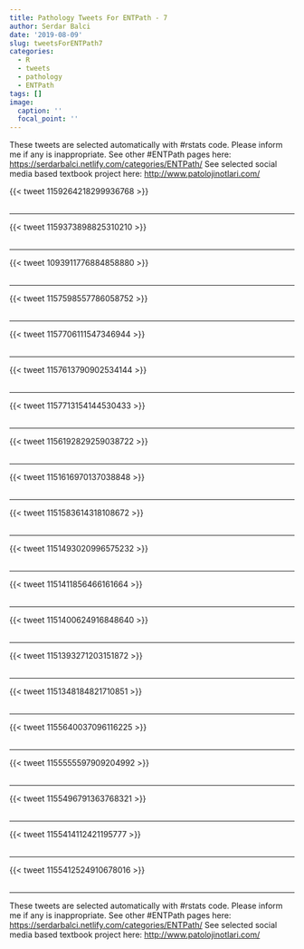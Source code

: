 ```yaml
---
title: Pathology Tweets For ENTPath - 7
author: Serdar Balci
date: '2019-08-09'
slug: tweetsForENTPath7
categories:
  - R
  - tweets
  - pathology
  - ENTPath
tags: []
image:
  caption: ''
  focal_point: ''
---
```



These tweets are selected automatically with #rstats code. Please inform me if any is inappropriate.
See other #ENTPath pages here: https://serdarbalci.netlify.com/categories/ENTPath/ 
See selected social media based textbook project here: http://www.patolojinotlari.com/

{{< tweet 1159264218299936768 >}}
<br>
<br>
<hr>
{{< tweet 1159373898825310210 >}}
<br>
<br>
<hr>
{{< tweet 1093911776884858880 >}}
<br>
<br>
<hr>
{{< tweet 1157598557786058752 >}}
<br>
<br>
<hr>
{{< tweet 1157706111547346944 >}}
<br>
<br>
<hr>
{{< tweet 1157613790902534144 >}}
<br>
<br>
<hr>
{{< tweet 1157713154144530433 >}}
<br>
<br>
<hr>
{{< tweet 1156192829259038722 >}}
<br>
<br>
<hr>
{{< tweet 1151616970137038848 >}}
<br>
<br>
<hr>
{{< tweet 1151583614318108672 >}}
<br>
<br>
<hr>
{{< tweet 1151493020996575232 >}}
<br>
<br>
<hr>
{{< tweet 1151411856466161664 >}}
<br>
<br>
<hr>
{{< tweet 1151400624916848640 >}}
<br>
<br>
<hr>
{{< tweet 1151393271203151872 >}}
<br>
<br>
<hr>
{{< tweet 1151348184821710851 >}}
<br>
<br>
<hr>
{{< tweet 1155640037096116225 >}}
<br>
<br>
<hr>
{{< tweet 1155555597909204992 >}}
<br>
<br>
<hr>
{{< tweet 1155496791363768321 >}}
<br>
<br>
<hr>
{{< tweet 1155414112421195777 >}}
<br>
<br>
<hr>
{{< tweet 1155412524910678016 >}}
<br>
<br>
<hr>


These tweets are selected automatically with #rstats code. Please inform me if any is inappropriate.
See other #ENTPath pages here: https://serdarbalci.netlify.com/categories/ENTPath/ 
See selected social media based textbook project here: http://www.patolojinotlari.com/
